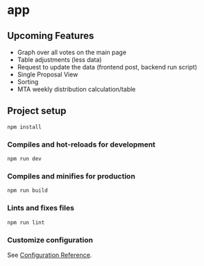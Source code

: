 # app

## Upcoming Features
- Graph over all votes on the main page
- Table adjustments (less data)
- Request to update the data (frontend post, backend run script)
- Single Proposal View
- Sorting
- MTA weekly distribution calculation/table

## Project setup
```
npm install
```

### Compiles and hot-reloads for development
```
npm run dev
```

### Compiles and minifies for production
```
npm run build
```

### Lints and fixes files
```
npm run lint
```

### Customize configuration
See [Configuration Reference](https://cli.vuejs.org/config/).
